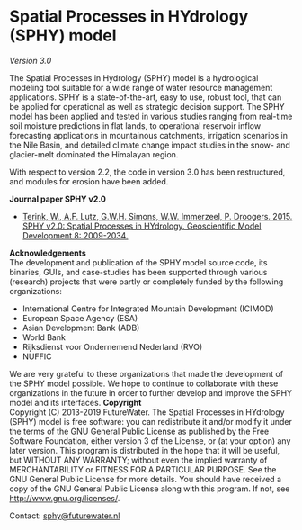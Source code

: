 # Spatial Processes in HYdrology (SPHY) model
<i>Version 3.0</i>

The Spatial Processes in Hydrology (SPHY) model is a hydrological modeling tool suitable for a wide range of water resource management applications. SPHY is a state-of-the-art, easy to use, robust tool, that can be applied for operational as well as strategic decision support. The SPHY model has been applied and tested in various studies ranging from real-time soil moisture predictions in flat lands, to operational reservoir inflow forecasting applications in mountainous catchments, irrigation scenarios in the Nile Basin, and detailed climate change impact studies in the snow- and glacier-melt dominated the Himalayan region.

With respect to version 2.2, the code in version 3.0 has been restructured, and modules for erosion have been added.

<b>Journal paper SPHY v2.0</b>
<ul>

<li><a href="http://www.geosci-model-dev.net/8/2009/2015/gmd-8-2009-2015.pdf" target="_blank">Terink, W., A.F. Lutz, G.W.H. Simons, W.W. Immerzeel, P. Droogers. 2015. SPHY v2.0: Spatial Processes in HYdrology. Geoscientific Model Development 8: 2009-2034.</a></li>

</ul>

<b>Acknowledgements</b></br>
The development and publication of the SPHY model source code, its binaries, GUIs, and case-studies has been supported through various (research) projects that were partly or completely funded by the following organizations:
<ul>
<li>International Centre for Integrated Mountain Development (ICIMOD)</li>
<li>European Space Agency (ESA)</li>
<li>Asian Development Bank  (ADB)</li>
<li>World Bank</li>
<li>Rijksdienst voor Ondernemend Nederland (RVO)</li>
<li>NUFFIC</li>
</ul>
We are very grateful to these organizations that made the development of the SPHY model possible. 
We hope to continue to collaborate with these organizations in the future in order to further develop and improve the SPHY model and its interfaces.
</ul>
<b>Copyright</b></br>
Copyright (C) 2013-2019 FutureWater. The Spatial Processes in HYdrology (SPHY) model is free software: you can redistribute it and/or modify it under the terms of the GNU General Public License as published by the Free Software Foundation, either version 3 of the License, or (at your option) any later version. This program is distributed in the hope that it will be useful, but WITHOUT ANY WARRANTY; without even the implied warranty of MERCHANTABILITY or FITNESS FOR A PARTICULAR PURPOSE. See the GNU General Public License for more details. You should have received a copy of the GNU General Public License along with this program. If not, see <a href="http://www.gnu.org/licenses/" target="_blank">http://www.gnu.org/licenses/</a>.

Contact:
sphy@futurewater.nl
